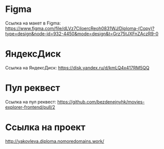 # Figma

Ссылка на макет в Figma: https://www.figma.com/file/dLVz7CiloercReoh0831WJ/Diploma-(Copy)?type=design&node-id=932-4450&mode=design&t=Grz75tJXFnZAczR9-0

# ЯндексДиск

Ссылка на ЯндексДиск: https://disk.yandex.ru/d/kmLQ4x417RM5QQ

# Пул реквест

 Ссылка на пул реквест: https://github.com/bezdenejnyhk/movies-explorer-frontend/pull/2

 # Ссылка на проект

 http://yakovleva.diploma.nomoredomains.work/


# 